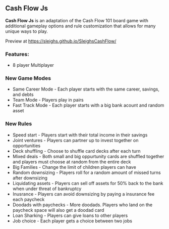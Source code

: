 ## Cash Flow Js

**Cash Flow Js** is an adaptation of the Cash Flow 101 board game with additional gameplay options and rule customization that allows for many unique ways to play.

Preview at https://sleighs.github.io/SleighsCashFlow/

### Features:
* 8 player Multiplayer

### New Game Modes
* Same Career Mode - Each player starts with the same career, savings, and debts
* Team Mode - Players play in pairs
* Fast Track Mode - Each player starts with a big bank acount and random asset

### New Rules
* Speed start - Players start with their total income in their savings
* Joint ventures - Players can partner up to invest together on opportunities
* Deck shuffling - Choose to shuffle card decks after each turn 
* Mixed deals - Both small and big oppurtunity cards are shuffled together and players must choose at random from the entire deck
* Big Families - Change the limit of children players can have
* Random downsizing - Players roll for a random amount of missed turns after downsizing
* Liquidating assets - Players can sell off assets for 50% back to the bank when under threat of bankruptcy
* Inusrance - Players can avoid downsizing by paying a insurance fee each paycheck
* Doodads with paychecks - More doodads. Players who land on the paycheck space will also get a doodad card
* Loan Sharking - Players can give loans to other players
* Job choice - Each player gets a choice between two jobs


